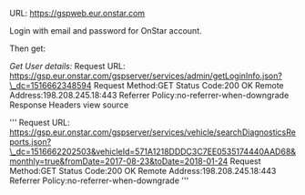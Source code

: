 URL: https://gspweb.eur.onstar.com

Login with email and password for OnStar account.

Then get:

*Get User details:*
Request URL: https://gsp.eur.onstar.com/gspserver/services/admin/getLoginInfo.json?\_dc=1516662348594
Request Method:GET
Status Code:200 OK
Remote Address:198.208.245.18:443
Referrer Policy:no-referrer-when-downgrade
Response Headers
view source

'''
Request URL: https://gsp.eur.onstar.com/gspserver/services/vehicle/searchDiagnosticsReports.json?\_dc=1516662202503&vehicleId=571A1218DDDC3C7EE0535174440AAD68&monthly=true&fromDate=2017-08-23&toDate=2018-01-24
Request Method:GET
Status Code:200 OK
Remote Address:198.208.245.18:443
Referrer Policy:no-referrer-when-downgrade
'''
